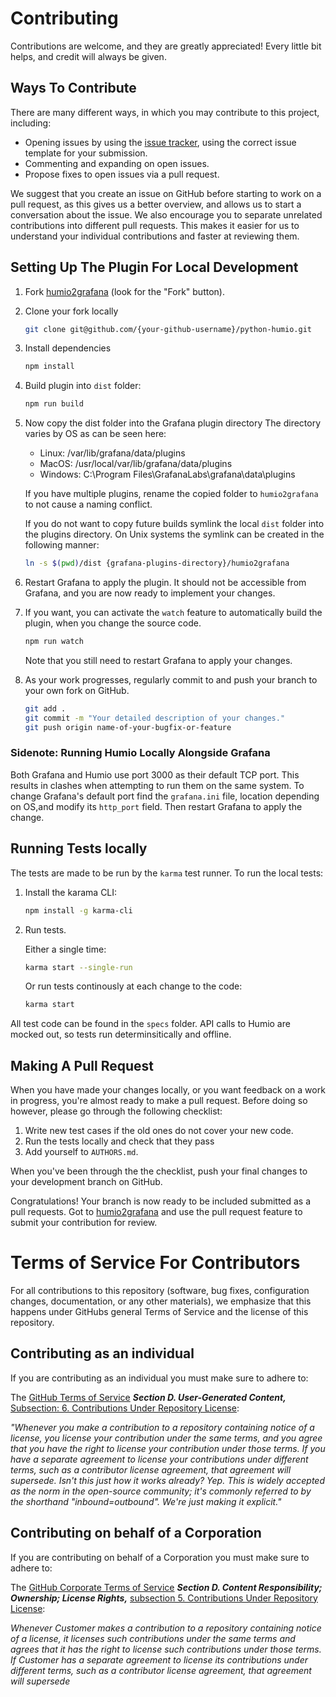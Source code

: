 # Contributing
Contributions are welcome, and they are greatly appreciated! 
Every little bit helps, and credit will always be given.

## Ways To Contribute
There are many different ways, in which you may contribute to this project, including:

   * Opening issues by using the [issue tracker](https://github.com/humio/humio2grafana/issues), using the correct issue template for your submission.
   * Commenting and expanding on open issues.
   * Propose fixes to open issues via a pull request.

We suggest that you create an issue on GitHub before starting to work on a pull request, as this gives us a better overview, and allows us to start a conversation about the issue.
We also encourage you to separate unrelated contributions into different pull requests. This makes it easier for us to understand your individual contributions and faster at reviewing them.

## Setting Up The Plugin For Local Development
1. Fork [humio2grafana](https://github.com/humio/humio2grafana)
   (look for the "Fork" button).
2. Clone your fork locally
    ```bash
    git clone git@github.com/{your-github-username}/python-humio.git
    ```
3. Install dependencies
    ```bash
    npm install
    ```
4. Build plugin into `dist` folder:
    ```bash
    npm run build 
    ```

5. Now copy the dist folder into the Grafana plugin directory The directory varies by OS as can be seen here:
    * Linux: /var/lib/grafana/data/plugins
    * MacOS: /usr/local/var/lib/grafana/data/plugins
    * Windows: C:\Program Files\GrafanaLabs\grafana\data\plugins

    If you have multiple plugins, rename the copied folder to `humio2grafana` to not cause a naming conflict.

    If you do not want to copy future builds symlink the local `dist` folder into the plugins directory. On Unix systems the symlink can be created in the following manner:
    ```bash
    ln -s $(pwd)/dist {grafana-plugins-directory}/humio2grafana
    ```
6. Restart Grafana to apply the plugin. It should not be accessible from Grafana, and you are now ready to implement your changes.

7. If you want, you can activate the `watch` feature to automatically build the plugin, when you change the source code.
    ```bash
    npm run watch
    ```
    Note that you still need to restart Grafana to apply your changes.

8. As your work progresses, regularly commit to and push your branch to your own fork on GitHub.
    ```bash
    git add .
    git commit -m "Your detailed description of your changes."
    git push origin name-of-your-bugfix-or-feature
    ```

### Sidenote: Running Humio Locally Alongside Grafana
Both Grafana and Humio use port 3000 as their default TCP port. This results in clashes when attempting to run them on the same system. To change Grafana's default port find the `grafana.ini` file, location depending on OS,and modify its `http_port` field. Then restart Grafana to apply the change.

## Running Tests locally
The tests are made to be run by the `karma` test runner. To run the local tests:
1. Install the karama CLI:
    ```bash
    npm install -g karma-cli
    ```
2. Run tests.
    
    Either a single time:
    ```bash
    karma start --single-run
    ```
    Or run tests continously at each change to the code:
    ```bash
    karma start
    ```

All test code can be found in the `specs` folder. API calls to Humio are mocked out, so tests run determinsitically and offline.

## Making A Pull Request
When you have made your changes locally, or you want feedback on a work in progress, you're almost ready to make a pull request. Before doing so however, please go through the following checklist:

1. Write new test cases if the old ones do not cover your new code.   
2. Run the tests locally and check that they pass
3. Add yourself to ``AUTHORS.md``.

When you've been through the the checklist, push your final changes to your development branch on GitHub.

Congratulations! Your branch is now ready to be included submitted as a pull requests. Got to [humio2grafana](https://github.com/humio/humio2grafana) and use the pull request feature to submit your contribution for review.

Terms of Service For Contributors
=================================
For all contributions to this repository (software, bug fixes, configuration changes, documentation, or any other materials), we emphasize that this happens under GitHubs general Terms of Service and the license of this repository.

## Contributing as an individual
If you are contributing as an individual you must make sure to adhere to:

The [GitHub Terms of Service](https://help.github.com/en/github/site-policy/github-terms-of-service) __*Section D. User-Generated Content,*__ [Subsection: 6. Contributions Under Repository License](https://help.github.com/en/github/site-policy/github-terms-of-service#6-contributions-under-repository-license):

_"Whenever you make a contribution to a repository containing notice of a license, you license your contribution under the same terms, and you agree that you have the right to license your contribution under those terms. If you have a separate agreement to license your contributions under different terms, such as a contributor license agreement, that agreement will supersede.
Isn't this just how it works already? Yep. This is widely accepted as the norm in the open-source community; it's commonly referred to by the shorthand "inbound=outbound". We're just making it explicit."_

## Contributing on behalf of a Corporation
If you are contributing on behalf of a Corporation you must make sure to adhere to:

The [GitHub Corporate Terms of Service](https://help.github.com/en/github/site-policy/github-corporate-terms-of-service) _**Section D. Content Responsibility; Ownership; License Rights,**_ [subsection 5. Contributions Under Repository License](https://help.github.com/en/github/site-policy/github-corporate-terms-of-service#5-contributions-under-repository-license):

_Whenever Customer makes a contribution to a repository containing notice of a license, it licenses such contributions under the same terms and agrees that it has the right to license such contributions under those terms. If Customer has a separate agreement to license its contributions under different terms, such as a contributor license agreement, that agreement will supersede_